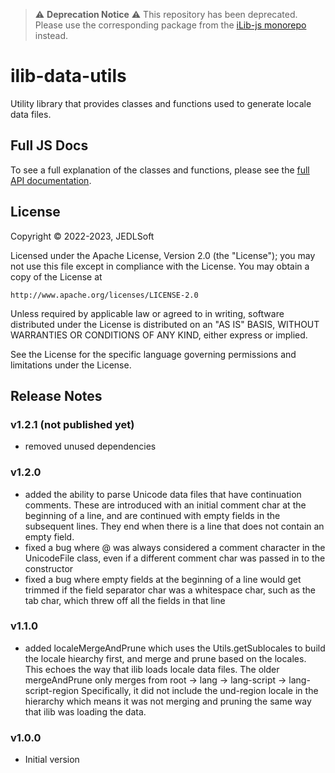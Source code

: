 
> :warning: **Deprecation Notice** :warning:
> This repository has been deprecated. Please use the corresponding package from the [iLib-js monorepo](https://github.com/iLib-js/ilib-mono) instead.

# ilib-data-utils

Utility library that provides classes and functions used to generate
locale data files.

Full JS Docs
--------------------

To see a full explanation of the classes and functions, please see
the [full API documentation](./docs/ilib-data-utils.md).

## License

Copyright © 2022-2023, JEDLSoft

Licensed under the Apache License, Version 2.0 (the "License");
you may not use this file except in compliance with the License.
You may obtain a copy of the License at

    http://www.apache.org/licenses/LICENSE-2.0

Unless required by applicable law or agreed to in writing, software
distributed under the License is distributed on an "AS IS" BASIS,
WITHOUT WARRANTIES OR CONDITIONS OF ANY KIND, either express or implied.

See the License for the specific language governing permissions and
limitations under the License.

## Release Notes

### v1.2.1 (not published yet)

- removed unused dependencies

### v1.2.0

- added the ability to parse Unicode data files that have continuation
  comments. These are introduced with an initial comment char at the
  beginning of a line, and are continued with empty fields in the
  subsequent lines. They end when there is a line that does not contain
  an empty field.
- fixed a bug where @ was always considered a comment character in the
  UnicodeFile class, even if a different comment char was passed in to
  the constructor
- fixed a bug where empty fields at the beginning of a line would get
  trimmed if the field separator char was a whitespace char, such as the
  tab char, which threw off all the fields in that line

### v1.1.0

- added localeMergeAndPrune which uses the Utils.getSublocales to build
  the locale hiearchy first, and merge and prune based on the locales.
  This echoes the way that ilib loads locale data files.
  The older mergeAndPrune only merges from root -> lang -> 
  lang-script -> lang-script-region
  Specifically, it did not include the und-region locale in the hierarchy
  which means it was not merging and pruning the same way that ilib
  was loading the data.

### v1.0.0

- Initial version
